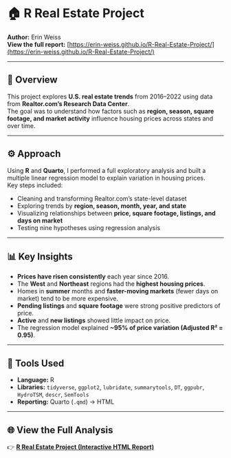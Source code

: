 # 🏠 R Real Estate Project

**Author:** Erin Weiss  
**View the full report:** [https://erin-weiss.github.io/R-Real-Estate-Project/](https://erin-weiss.github.io/R-Real-Estate-Project/)

---

## 📘 Overview

This project explores **U.S. real estate trends** from 2016–2022 using data from **Realtor.com’s Research Data Center**.  
The goal was to understand how factors such as **region, season, square footage, and market activity** influence housing prices across states and over time.

---

## ⚙️ Approach

Using **R** and **Quarto**, I performed a full exploratory analysis and built a multiple linear regression model to explain variation in housing prices.  
Key steps included:

- Cleaning and transforming Realtor.com’s state-level dataset  
- Exploring trends by **region, season, month, year, and state**  
- Visualizing relationships between **price, square footage, listings, and days on market**  
- Testing nine hypotheses using regression analysis  

---

## 📊 Key Insights

- **Prices have risen consistently** each year since 2016.  
- The **West** and **Northeast** regions had the **highest housing prices**.  
- Homes in **summer** months and **faster-moving markets** (fewer days on market) tend to be more expensive.  
- **Pending listings** and **square footage** were strong positive predictors of price.  
- **Active** and **new listings** showed little impact on price.  
- The regression model explained **~95% of price variation (Adjusted R² = 0.95)**.

---

## 🧰 Tools Used

- **Language:** R  
- **Libraries:** `tidyverse`, `ggplot2`, `lubridate`, `summarytools`, `DT`, `ggpubr`, `HydroTSM`, `descr`, `SemTools`  
- **Reporting:** Quarto (`.qmd`) → HTML  

---

## 🌐 View the Full Analysis

👉 [**R Real Estate Project (Interactive HTML Report)**](https://erin-weiss.github.io/R-Real-Estate-Project/)
